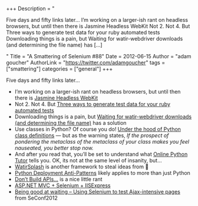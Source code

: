 +++
Description = "<p>Five days and fifty links later… I’m working on a larger-ish rant on headless browsers, but until then there is Jasmine Headless WebKit Not 2. Not 4. But Three ways to generate test data for your ruby automated tests Downloading things is a pain, but Waiting for watir-webdriver downloads (and determining the file name) has […]</p>"
Title = "A Smattering of Selenium #88"
Date = 2012-06-15
Author = "adam goucher"
AuthorLink = "https://twitter.com/adamgoucher"
tags = ["smattering"]
categories = ["general"]
+++

<p>Five days and fifty links later&#8230;</p>
<ul>
<li>I&#8217;m working on a larger-ish rant on headless browsers, but until then there is <a href="http://johnbintz.github.com/jasmine-headless-webkit/">Jasmine Headless WebKit</a></li>
<li>Not 2. Not 4. But <a href="http://watirmelon.com/2012/06/15/three-ways-to-generate-test-data-for-your-ruby-automated-tests/">Three ways to generate test data for your ruby automated tests</a></li>
<li>Downloading things is a pain, but <a href="http://watirmelon.com/2012/06/15/waiting-for-watir-webdriver-downloads-and-determining-the-file-name/">Waiting for watir-webdriver downloads (and determining the file name)</a> has a solution</li>
<li>Use classes in Python? Of course you do! <a href="http://eli.thegreenplace.net/2012/06/15/under-the-hood-of-python-class-definitions/">Under the hood of Python class definitions</a> &#8212; but as the warning states, <i>If the prospect of pondering the metaclass of the metaclass of your class makes you feel nauseated, you better stop now.</i></li>
<li>And after you read that, you&#8217;ll be set to understand what <a href="http://people.csail.mit.edu/pgbovine/python/tutor.html#mode=edit">Online Python Tutor</a> tells you. OK, its not at the same level of insanity, but&#8230;</li>
<li><a href="https://github.com/jarmo/watirsplash">WatirSplash</a> is another framework to steal ideas from 🙂</li>
<li><a href="http://hynek.me/articles/python-deployment-anti-patterns/">Python Deployment Anti-Patterns</a> likely applies to more than just Python</li>
<li><a href="http://ceklog.kindel.com/2012/04/18/dont-build-apis/">Don’t Build APIs…</a> is a nice little rant</li>
<li><a href="http://stephenwalther.com/blog/archive/2011/12/22/asp-net-mvc-selenium-iisexpress.aspx">ASP.NET MVC + Selenium + IISExpress</a></li>
<li><a href="http://blog.crisp.se/2012/04/19/alexandertarnowski/slides-from-selenium-conference">Being good at waiting – Using Selenium to test Ajax-intensive pages</a> from SeConf2012</li>
</ul>

